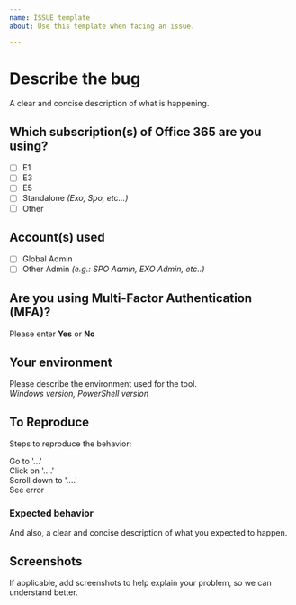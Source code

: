 ```yaml
---
name: ISSUE template
about: Use this template when facing an issue.

---
```


# Describe the bug  
A clear and concise description of what is happening.

## Which subscription(s) of Office 365 are you using?  
- [ ] E1
- [ ] E3
- [ ] E5
- [ ] Standalone _(Exo, Spo, etc...)_
- [ ] Other

## Account(s) used
- [ ] Global Admin
- [ ] Other Admin _(e.g.: SPO Admin, EXO Admin, etc..)_

## Are you using Multi-Factor Authentication (MFA)?
Please enter **Yes** or **No**


## Your environment  
Please describe the environment used for the tool.  
_Windows version, PowerShell version_

## To Reproduce  
Steps to reproduce the behavior:

Go to '...'  
Click on '....'  
Scroll down to '....'  
See error  

### Expected behavior  
And also, a clear and concise description of what you expected to happen.

## Screenshots  
If applicable, add screenshots to help explain your problem, so we can understand better.

